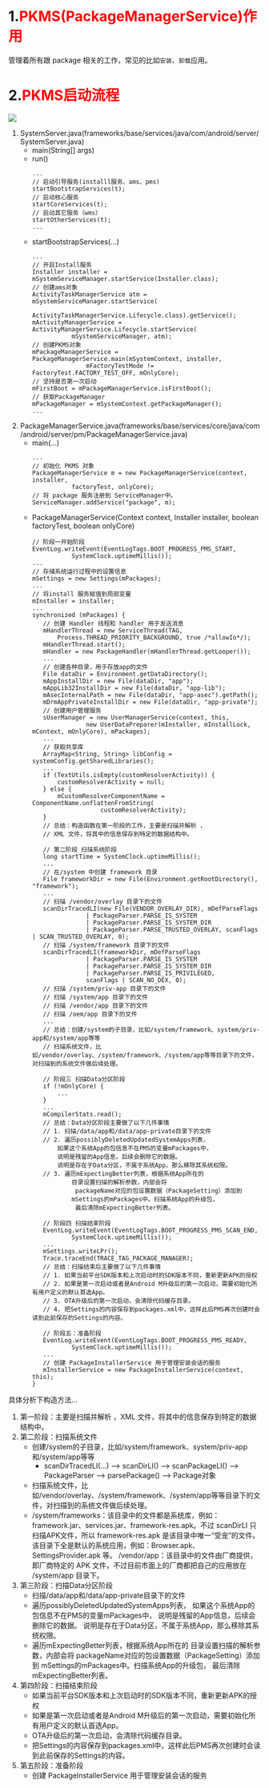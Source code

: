 # 1.<font color=red>PKMS(PackageManagerService)作用</font>

管理着所有跟 package 相关的工作，常见的比如`安装`、`卸载`应用。

# 2.<font color=red>PKMS启动流程</font>

![](../images/PackageManagerService启动完整流程图.jpg)

1. SystemServer.java(frameworks/base/services/java/com/android/server/SystemServer.java)
   - main(String[] args)
   - run()
     ```
     ...
     // 启动引导服务(installl服务、ams、pms)
     startBootstrapServices(t);
     // 启动核心服务
     startCoreServices(t);
     // 启动其它服务（wms）
     startOtherServices(t);   
     ...  
     ```
   - startBootstrapServices(...)
     ```
     ...
     // 开启Install服务
     Installer installer = mSystemServiceManager.startService(Installer.class);
     // 创建ams对象
     ActivityTaskManagerService atm = mSystemServiceManager.startService(
                ActivityTaskManagerService.Lifecycle.class).getService();
     mActivityManagerService = ActivityManagerService.Lifecycle.startService(
                mSystemServiceManager, atm);
     // 创建PKMS对象           
     mPackageManagerService = PackageManagerService.main(mSystemContext, installer,
                    mFactoryTestMode != FactoryTest.FACTORY_TEST_OFF, mOnlyCore);
     // 坚持是否第一次启动               
     mFirstBoot = mPackageManagerService.isFirstBoot();
     // 获取PackageManager
     mPackageManager = mSystemContext.getPackageManager();               
     ...                          
     ```
2. PackageManagerService.java(frameworks/base/services/core/java/com/android/server/pm/PackageManagerService.java)
   - main(...)
     ```
     ...
     // 初始化 PKMS 对象
     PackageManagerService m = new PackageManagerService(context, installer,
                factoryTest, onlyCore);
     // 将 package 服务注册到 ServiceManager中。
     ServiceManager.addService("package", m);
     ```
   - PackageManagerService(Context context, Installer installer,
            boolean factoryTest, boolean onlyCore)
     ```
     // 阶段一开始阶段
     EventLog.writeEvent(EventLogTags.BOOT_PROGRESS_PMS_START, 
                SystemClock.uptimeMillis());
     ...
     // 存储系统运行过程中的设置信息
     mSettings = new Settings(mPackages);       
     ...    
     // 将install 服务赋值到局部变量
     mInstaller = installer;
     ...
     synchronized (mPackages) {
        // 创建 Handler 线程和 handler 用于发送消息
        mHandlerThread = new ServiceThread(TAG,
            Process.THREAD_PRIORITY_BACKGROUND, true /*allowIo*/);
        mHandlerThread.start();
        mHandler = new PackageHandler(mHandlerThread.getLooper());
        ...
        // 创建各种目录，用于存放app的文件      
        File dataDir = Environment.getDataDirectory();
        mAppInstallDir = new File(dataDir, "app");
        mAppLib32InstallDir = new File(dataDir, "app-lib");
        mAsecInternalPath = new File(dataDir, "app-asec").getPath();
        mDrmAppPrivateInstallDir = new File(dataDir, "app-private");    
        // 创建用户管理服务   
        sUserManager = new UserManagerService(context, this,
                    new UserDataPreparer(mInstaller, mInstallLock, mContext, mOnlyCore), mPackages);      
        ...
        // 获取共享库   
        ArrayMap<String, String> libConfig = systemConfig.getSharedLibraries();
        ...
        if (TextUtils.isEmpty(customResolverActivity)) {   
            customResolverActivity = null;
        } else {
            mCustomResolverComponentName = ComponentName.unflattenFromString(
                        customResolverActivity);
        }
        // 总结：构造函数在第一阶段的工作，主要是扫描并解析 ，
        // XML 文件，将其中的信息保存到特定的数据结构中。    
        
        // 第二阶段 扫描系统阶段  
        long startTime = SystemClock.uptimeMillis();           
        ...
        // 在/system 中创建 framework 目录   
        File frameworkDir = new File(Environment.getRootDirectory(), "framework");
        ...
        // 扫描 /vendor/overlay 目录下的文件
        scanDirTracedLI(new File(VENDOR_OVERLAY_DIR), mDefParseFlags
                    | PackageParser.PARSE_IS_SYSTEM
                    | PackageParser.PARSE_IS_SYSTEM_DIR
                    | PackageParser.PARSE_TRUSTED_OVERLAY, scanFlags | SCAN_TRUSTED_OVERLAY, 0);
        // 扫描 /system/framework 目录下的文件              
        scanDirTracedLI(frameworkDir, mDefParseFlags
                    | PackageParser.PARSE_IS_SYSTEM
                    | PackageParser.PARSE_IS_SYSTEM_DIR
                    | PackageParser.PARSE_IS_PRIVILEGED,
                    scanFlags | SCAN_NO_DEX, 0);
        // 扫描 /system/priv-app 目录下的文件                                                                                 
        // 扫描 /system/app 目录下的文件                                                                                 
        // 扫描 /vendor/app 目录下的文件                                                                                 
        // 扫描 /oem/app 目录下的文件
        ...
        // 总结：创建/system的子目录，比如/system/framework、system/priv-app和/system/app等等
        // 扫描系统文件，比如/vendor/overlay、/system/framework、/system/app等等目录下的文件，对扫描到的系统文件做后续处理。   
           
        // 阶段三 扫描Data分区阶段 
        if (!mOnlyCore) {
            ...   
        }
        ...
        mCompilerStats.read();
        // 总结：Data分区阶段主要做了以下几件事情
        // 1. 扫描/data/app和/data/app-private目录下的文件
        // 2. 遍历possiblyDeletedUpdatedSystemApps列表，
            如果这个系统App的包信息不在PMS的变量mPackages中，
            说明是残留的App信息，后续会删除它的数据。
            说明是存在于Data分区，不属于系统App，那么移除其系统权限。
        // 3. 遍历mExpectingBetter列表，根据系统App所在的
                目录设置扫描的解析参数，内部会将
                 packageName对应的包设置数据（PackageSetting）添加到
                mSettings的mPackages中。扫描系统App的升级包，
                 最后清除mExpectingBetter列表。
     
        // 阶段四 扫描结束阶段   
        EventLog.writeEvent(EventLogTags.BOOT_PROGRESS_PMS_SCAN_END,
                SystemClock.uptimeMillis());
        ...              
        mSettings.writeLPr();
        Trace.traceEnd(TRACE_TAG_PACKAGE_MANAGER);
        // 总结：扫描结束后主要做了以下几件事情
        // 1. 如果当前平台SDK版本和上次启动时的SDK版本不同，重新更新APK的授权
        // 2. 如果是第一次启动或者是Android M升级后的第一次启动，需要初始化所有用户定义的默认首选App。
        // 3. OTA升级后的第一次启动，会清除代码缓存目录。
        // 4. 把Settings的内容保存到packages.xml中，这样此后PMS再次创建时会读到此前保存的Settings的内容。             
        
        // 阶段五：准备阶段      
        EventLog.writeEvent(EventLogTags.BOOT_PROGRESS_PMS_READY,
                SystemClock.uptimeMillis()); 
        ...
        // 创建 PackageInstallerService 用于管理安装会话的服务 
        mInstallerService = new PackageInstallerService(context, this);                                                                                                                
     }   
     ```

具体分析下构造方法...

1. 第一阶段：主要是扫描并解析 ，XML 文件，将其中的信息保存到特定的数据结构中。
2. 第二阶段：扫描系统文件
   - 创建/system的子目录，比如/system/framework、system/priv-app和/system/app等等
     - scanDirTracedLI(...) --> scanDirLI() --> scanPackageLI() --> PackageParser --> parsePackage() --> Package对象
   - 扫描系统文件，比如/vendor/overlay、/system/framework、/system/app等等目录下的文件，对扫描到的系统文件做后续处理。
   - /system/frameworks：该目录中的文件都是系统库，例如：framework.jar、services.jar、framework-res.apk。不过 scanDirLI 只扫描APK文件，所以 framework-res.apk 是该目录中唯一“受宠”的文件。
    该目录下全是默认的系统应用，例如：Browser.apk、SettingsProvider.apk 等。
    /vendor/app：该目录中的文件由厂商提供，即厂商特定的 APK 文件，不过目前市面上的厂商都把自己的应用放在 /system/app 目录下。
3. 第三阶段：扫描Data分区阶段
   - 扫描/data/app和/data/app-private目录下的文件
   - 遍历possiblyDeletedUpdatedSystemApps列表，
    如果这个系统App的包信息不在PMS的变量mPackages中，
    说明是残留的App信息，后续会删除它的数据。
    说明是存在于Data分区，不属于系统App，那么移除其系统权限。
   - 遍历mExpectingBetter列表，根据系统App所在的
    目录设置扫描的解析参数，内部会将
     packageName对应的包设置数据（PackageSetting）添加到
    mSettings的mPackages中。扫描系统App的升级包，
     最后清除mExpectingBetter列表。
4. 第四阶段：扫描结束阶段
   - 如果当前平台SDK版本和上次启动时的SDK版本不同，重新更新APK的授权
   - 如果是第一次启动或者是Android M升级后的第一次启动，需要初始化所有用户定义的默认首选App。
   - OTA升级后的第一次启动，会清除代码缓存目录。
   - 把Settings的内容保存到packages.xml中，这样此后PMS再次创建时会读到此前保存的Settings的内容。
5. 第五阶段：准备阶段
   - 创建 PackageInstallerService 用于管理安装会话的服务

